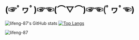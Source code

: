 # (☞ﾟヮﾟ)☞☜(⌒▽⌒)☞☜(ﾟヮﾟ☜)


![lifeng-87's GitHub stats](https://github-readme-stats.vercel.app/api?username=lifeng-87&show_icons=true&theme=dark)
[![Top Langs](https://github-readme-stats.vercel.app/api/top-langs/?username=lifeng-87&theme=dark&layout=compact&show_icons=true)](https://github.com/anuraghazra/github-readme-stats)

<p><img align="center" src="https://custom-images.strikinglycdn.com/res/hrscywv4p/image/upload/c_limit,fl_lossy,h_9000,w_1200,f_auto,q_auto/1101858/647405_419702.jpeg" alt="lifeng-87" /></p>
